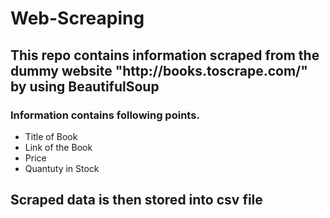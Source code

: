 # Web-Screaping
<h2>This repo contains information scraped from the dummy website "http://books.toscrape.com/" by using BeautifulSoup</h2>
<h3>Information contains following points.</h3>
<ul>
  <li>Title of Book</li>
  <li>Link of the Book</li>
  <li>Price</li>
  <li>Quantuty in Stock</li>
</ul>
<h2>Scraped data is then stored into csv file</h2>
